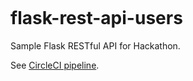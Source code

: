 [![<team3-fast-and-curious>](https://circleci.com/github/team3-fast-and-curious/flask-rest-api-users.svg?style=svg)](https://app.circleci.com/pipelines/github/team3-fast-and-curious)

# flask-rest-api-users

Sample Flask RESTful API for Hackathon.

See [CircleCI pipeline](https://app.circleci.com/pipelines/github/team3-fast-and-curious).